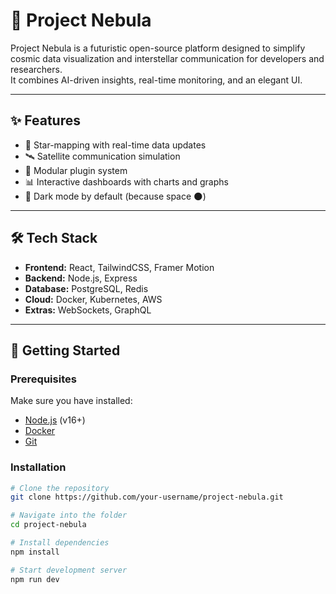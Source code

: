 # 🚀 Project Nebula

Project Nebula is a futuristic open-source platform designed to simplify cosmic data visualization and interstellar communication for developers and researchers.  
It combines AI-driven insights, real-time monitoring, and an elegant UI.

---

## ✨ Features
- 🔭 Star-mapping with real-time data updates  
- 🛰️ Satellite communication simulation  
- 🧩 Modular plugin system  
- 📊 Interactive dashboards with charts and graphs  
- 🌌 Dark mode by default (because space 🌑)  

---

## 🛠 Tech Stack
- **Frontend:** React, TailwindCSS, Framer Motion  
- **Backend:** Node.js, Express  
- **Database:** PostgreSQL, Redis  
- **Cloud:** Docker, Kubernetes, AWS  
- **Extras:** WebSockets, GraphQL  

---

## 🚀 Getting Started

### Prerequisites
Make sure you have installed:
- [Node.js](https://nodejs.org/) (v16+)  
- [Docker](https://www.docker.com/)  
- [Git](https://git-scm.com/)  

### Installation
```bash
# Clone the repository
git clone https://github.com/your-username/project-nebula.git

# Navigate into the folder
cd project-nebula

# Install dependencies
npm install

# Start development server
npm run dev

